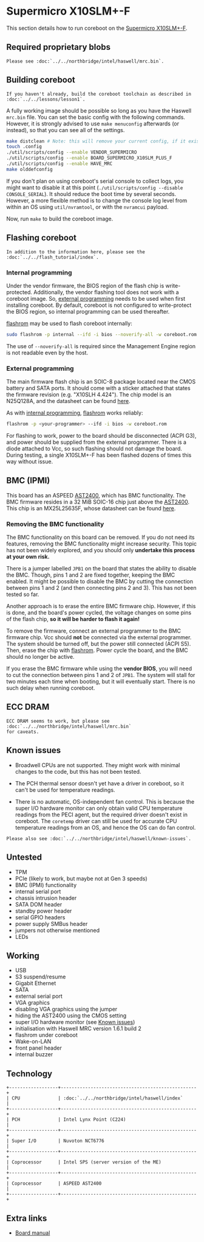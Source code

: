 # Supermicro X10SLM+-F

This section details how to run coreboot on the [Supermicro X10SLM+-F].

## Required proprietary blobs

```eval_rst
Please see :doc:`../../northbridge/intel/haswell/mrc.bin`.
```

## Building coreboot

```eval_rst
If you haven't already, build the coreboot toolchain as described in
:doc:`../../lessons/lesson1`.
```

A fully working image should be possible so long as you have the
Haswell `mrc.bin` file. You can set the basic config with the following
commands. However, it is strongly advised to use `make menuconfig`
afterwards (or instead), so that you can see all of the settings.

```bash
make distclean # Note: this will remove your current config, if it exists.
touch .config
./util/scripts/config --enable VENDOR_SUPERMICRO
./util/scripts/config --enable BOARD_SUPERMICRO_X10SLM_PLUS_F
./util/scripts/config --enable HAVE_MRC
make olddefconfig
```

If you don't plan on using coreboot's serial console to collect logs,
you might want to disable it at this point (`./util/scripts/config
--disable CONSOLE_SERIAL`). It should reduce the boot time by several
seconds. However, a more flexible method is to change the console log
level from within an OS using `util/nvramtool`, or with the `nvramcui`
payload.

Now, run `make` to build the coreboot image.

## Flashing coreboot

```eval_rst
In addition to the information here, please see the
:doc:`../../flash_tutorial/index`.
```

### Internal programming

Under the vendor firmware, the BIOS region of the flash chip is
write-protected. Additionally, the vendor flashing tool does not work
with a coreboot image. So, [external programming](#external-programming)
needs to be used when first installing coreboot. By default, coreboot is
not configured to write-protect the BIOS region, so internal programming
can be used thereafter.

[flashrom] may be used to flash coreboot internally:

```bash
sudo flashrom -p internal --ifd -i bios --noverify-all -w coreboot.rom
```

The use of `--noverify-all` is required since the Management Engine
region is not readable even by the host.

### External programming

The main firmware flash chip is an SOIC-8 package located near the CMOS
battery and SATA ports. It should come with a sticker attached that
states the firmware revision (e.g. "X10SLH 4.424"). The chip model is
an N25Q128A, and the datasheet can be found [here][N25Q128A].

As with [internal programming](#internal-programming), [flashrom] works
reliably:

```bash
flashrom -p <your-programmer> --ifd -i bios -w coreboot.rom
```

For flashing to work, power to the board should be disconnected (ACPI
G3), and power should be supplied from the external programmer. There is
a diode attached to Vcc, so such flashing should not damage the board.
During testing, a single X10SLM+-F has been flashed dozens of times this
way without issue.

## BMC (IPMI)

This board has an ASPEED [AST2400], which has BMC functionality. The
BMC firmware resides in a 32 MiB SOIC-16 chip just above the [AST2400].
This chip is an MX25L25635F, whose datasheet can be found
[here][MX25L25635F].

### Removing the BMC functionality

The BMC functionality on this board can be removed. If you do not need
its features, removing the BMC functionality might increase security.
This topic has not been widely explored, and you should only **undertake
this process at your own risk.**

There is a jumper labelled `JPB1` on the board that states the ability
to disable the BMC. Though, pins 1 and 2 are fixed together, keeping
the BMC enabled. It might be possible to disable the BMC by cutting the
connection between pins 1 and 2 (and then connecting pins 2 and 3). This
has not been tested so far.

Another approach is to erase the entire BMC firmware chip. However, if
this is done, and the board's power cycled, the voltage changes on some
pins of the flash chip, **so it will be harder to flash it again!**

To remove the firmware, connect an external programmer to the BMC
firmware chip. Vcc should **not** be connected via the external
programmer. The system should be turned off, but the power still
connected (ACPI S5). Then, erase the chip with [flashrom]. Power cycle
the board, and the BMC should no longer be active.

If you erase the BMC firmware while using the **vendor BIOS**, you
will need to cut the connection between pins 1 and 2 of `JPB1`. The
system will stall for two minutes each time when booting, but it will
eventually start. There is no such delay when running coreboot.

## ECC DRAM

```eval_rst
ECC DRAM seems to work, but please see
:doc:`../../northbridge/intel/haswell/mrc.bin`
for caveats.
```

## Known issues

- Broadwell CPUs are not supported. They might work with minimal changes
  to the code, but this has not been tested.

- The PCH thermal sensor doesn't yet have a driver in coreboot, so it
  can't be used for temperature readings.

- There is no automatic, OS-independent fan control. This is because
  the super I/O hardware monitor can only obtain valid CPU temperature
  readings from the PECI agent, but the required driver doesn't exist
  in coreboot. The `coretemp` driver can still be used for accurate CPU
  temperature readings from an OS, and hence the OS can do fan control.

```eval_rst
Please also see :doc:`../../northbridge/intel/haswell/known-issues`.
```

## Untested

- TPM
- PCIe (likely to work, but maybe not at Gen 3 speeds)
- BMC (IPMI) functionality
- internal serial port
- chassis intrusion header
- SATA DOM header
- standby power header
- serial GPIO headers
- power supply SMBus header
- jumpers not otherwise mentioned
- LEDs

## Working

- USB
- S3 suspend/resume
- Gigabit Ethernet
- SATA
- external serial port
- VGA graphics
- disabling VGA graphics using the jumper
- hiding the AST2400 using the CMOS setting
- super I/O hardware monitor (see [Known issues](#known-issues))
- initialisation with Haswell MRC version 1.6.1 build 2
- flashrom under coreboot
- Wake-on-LAN
- front panel header
- internal buzzer

## Technology

```eval_rst
+------------------+--------------------------------------------------+
| CPU              | :doc:`../../northbridge/intel/haswell/index`     |
+------------------+--------------------------------------------------+
| PCH              | Intel Lynx Point (C224)                          |
+------------------+--------------------------------------------------+
| Super I/O        | Nuvoton NCT6776                                  |
+------------------+--------------------------------------------------+
| Coprocessor      | Intel SPS (server version of the ME)             |
+------------------+--------------------------------------------------+
| Coprocessor      | ASPEED AST2400                                   |
+------------------+--------------------------------------------------+
```

## Extra links

- [Board manual]

[AST2400]: https://www.aspeedtech.com/products.php?fPath=20&rId=376
[Board manual]: https://www.supermicro.com/manuals/motherboard/C224/MNL-1500.pdf
[flashrom]: https://flashrom.org/Flashrom
[MX25L25635F]: https://media.digikey.com/pdf/Data%20Sheets/Macronix/MX25L25635F.pdf
[N25Q128A]: https://www.micron.com/~/media/Documents/Products/Data%20Sheet/NOR%20Flash/Serial%20NOR/N25Q/n25q_128mb_3v_65nm.pdf
[Supermicro X10SLM+-F]: https://www.supermicro.com/products/motherboard/xeon/c220/x10slm_-f.cfm
